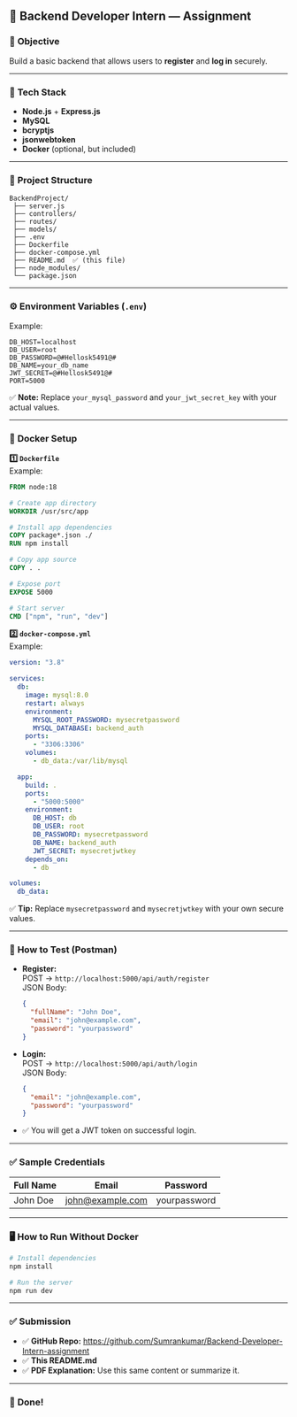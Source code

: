 
## 📌 **Backend Developer Intern — Assignment**

### 🎯 **Objective**
Build a basic backend that allows users to **register** and **log in** securely.

---

### 🚀 **Tech Stack**
- **Node.js** + **Express.js**
- **MySQL**
- **bcryptjs**
- **jsonwebtoken**
- **Docker** (optional, but included)

---

### 📁 **Project Structure**
```
BackendProject/
 ├── server.js
 ├── controllers/
 ├── routes/
 ├── models/
 ├── .env
 ├── Dockerfile
 ├── docker-compose.yml
 ├── README.md  ✅ (this file)
 ├── node_modules/
 └── package.json
```

---

### ⚙️ **Environment Variables (`.env`)**
Example:
```
DB_HOST=localhost
DB_USER=root
DB_PASSWORD=@#Hellosk5491@#
DB_NAME=your_db_name
JWT_SECRET=@#Hellosk5491@#
PORT=5000
```

✅ **Note:** Replace `your_mysql_password` and `your_jwt_secret_key` with your actual values.

---

### 🐳 **Docker Setup**

**1️⃣ `Dockerfile`**  
Example:
```Dockerfile
FROM node:18

# Create app directory
WORKDIR /usr/src/app

# Install app dependencies
COPY package*.json ./
RUN npm install

# Copy app source
COPY . .

# Expose port
EXPOSE 5000

# Start server
CMD ["npm", "run", "dev"]
```

**2️⃣ `docker-compose.yml`**  
Example:
```yaml
version: "3.8"

services:
  db:
    image: mysql:8.0
    restart: always
    environment:
      MYSQL_ROOT_PASSWORD: mysecretpassword
      MYSQL_DATABASE: backend_auth
    ports:
      - "3306:3306"
    volumes:
      - db_data:/var/lib/mysql

  app:
    build: .
    ports:
      - "5000:5000"
    environment:
      DB_HOST: db
      DB_USER: root
      DB_PASSWORD: mysecretpassword
      DB_NAME: backend_auth
      JWT_SECRET: mysecretjwtkey
    depends_on:
      - db

volumes:
  db_data:
```

✅ **Tip:** Replace `mysecretpassword` and `mysecretjwtkey` with your own secure values.

---

### 🔑 **How to Test (Postman)**

- **Register:**  
  POST → `http://localhost:5000/api/auth/register`  
  JSON Body:
  ```json
  {
    "fullName": "John Doe",
    "email": "john@example.com",
    "password": "yourpassword"
  }
  ```

- **Login:**  
  POST → `http://localhost:5000/api/auth/login`  
  JSON Body:
  ```json
  {
    "email": "john@example.com",
    "password": "yourpassword"
  }
  ```

- ✅ You will get a JWT token on successful login.

---

### ✅ **Sample Credentials**
| Full Name | Email | Password |
|-----------|-------|----------|
| John Doe | john@example.com | yourpassword |

---

### 🖥️ **How to Run Without Docker**

```bash
# Install dependencies
npm install

# Run the server
npm run dev
```

---

### ✅ **Submission**
- ✅ **GitHub Repo:** https://github.com/Sumrankumar/Backend-Developer-Intern-assignment
- ✅ **This README.md**
- ✅ **PDF Explanation:** Use this same content or summarize it.

---

### 🎉 **Done!**


